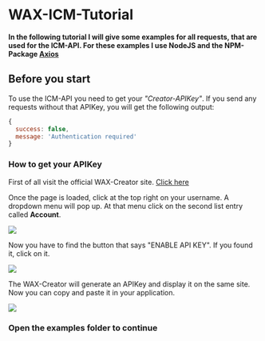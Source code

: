 # WAX-ICM-Tutorial

**In the following tutorial I will give some examples for all requests, that are used for the ICM-API. For these examples I use NodeJS and the NPM-Package [Axios](https://www.npmjs.com/package/axios)**

## Before you start
To use the ICM-API you need to get your *"Creator-APIKey"*. If you send any requests without that APIKey, you will get the following output:
```javascript
{ 
  success: false, 
  message: 'Authentication required' 
}
```

### How to get your APIKey

First of all visit the official WAX-Creator site. [Click here](https://creator.wax.io)

Once the page is loaded, click at the top right on your username. A dropdown menu will pop up. At that menu click on the second list entry called **Account**.

![](https://i.imgur.com/MeeWsYw.png)

Now you have to find the button that says "ENABLE API KEY". If you found it, click on it.

![](https://i.imgur.com/RTy1phE.png)

The WAX-Creator will generate an APIKey and display it on the same site. Now you can copy and paste it in your application.

![](https://i.imgur.com/spBn5S8.png)

### Open the examples folder to continue
